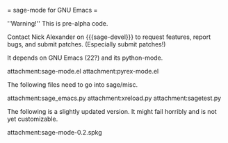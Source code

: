= sage-mode for GNU Emacs =

 ''Warning!''  This is pre-alpha code.

Contact Nick Alexander on {{{sage-devel}}} to request features, report bugs, and submit patches.  (Especially submit patches!)

It depends on GNU Emacs (22?) and its python-mode.

attachment:sage-mode.el
attachment:pyrex-mode.el

The following files need to go into sage/misc.

attachment:sage_emacs.py
attachment:xreload.py
attachment:sagetest.py

The following is a slightly updated version.  It might fail horribly and is not yet customizable.

attachment:sage-mode-0.2.spkg
